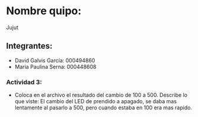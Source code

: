 # Nombre quipo:
Jujut
## Integrantes:
- David Galvis García: 000494860
- Maria Paulina Serna: 000448608
### Actividad 3:
- Coloca en el archivo el resultado del cambio de 100 a 500. Describe lo que viste:
  El cambio del LED de prendido a apagado, se daba mas lentamente al pasarlo a 500, pero cuando estaba en 100 era mas rapido.
